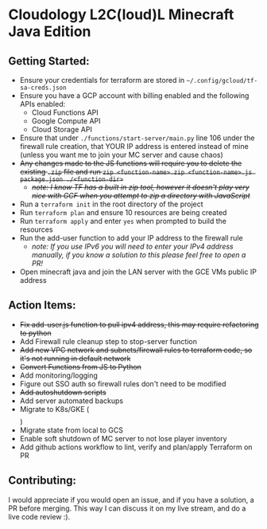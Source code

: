 # Cloudology L2C(loud)L Minecraft Java Edition

## Getting Started:
- Ensure your credentials for terraform are stored in `~/.config/gcloud/tf-sa-creds.json`
- Ensure you have a GCP account with billing enabled and the following APIs enabled:
  - Cloud Functions API
  - Google Compute API
  - Cloud Storage API
- Ensure that under `./functions/start-server/main.py` line 106 under the firewall rule creation, that YOUR IP address is entered instead of mine (unless you want me to join your MC server and cause chaos)
- ~~Any changes made to the JS functions will require you to delete the existing `.zip` file and run `zip <function-name>.zip <function-name>.js package.json ./<function-dir>`~~
  - ~~*note: I know TF has a built in zip tool, however it doesn't play very nice with GCF when you attempt to zip a directory with JavaScript*~~
- Run a `terraform init` in the root directory of the project
- Run `terraform plan` and ensure 10 resources are being created
- Run `terraform apply` and enter `yes` when prompted to build the resources
- Run the add-user function to add your IP address to the firewall rule
  - *note: If you use IPv6 you will need to enter your IPv4 address manually, if you know a solution to this please feel free to open a PR!*
- Open minecraft java and join the LAN server with the GCE VMs public IP address

## Action Items:

- ~~Fix add-user.js function to pull ipv4 address, this may require refactoring to python~~
- Add Firewall rule cleanup step to stop-server function
- ~~Add new VPC network and subnets/firewall rules to terraform code, so it's not running in default network~~
- ~~Convert Functions from JS to Python~~
- Add monitoring/logging
- Figure out SSO auth so firewall rules don't need to be modified
- ~~Add autoshutdown scripts~~
- Add server automated backups
- Migrate to K8s/GKE ($$$$)
- Migrate state from local to GCS
- Enable soft shutdown of MC server to not lose player inventory
- Add github actions workflow to lint, verify and plan/apply Terraform on PR


## Contributing:
I would appreciate if you would open an issue, and if you have a solution, a PR before merging. This way I can discuss it on my live stream, and do a live code review :).

